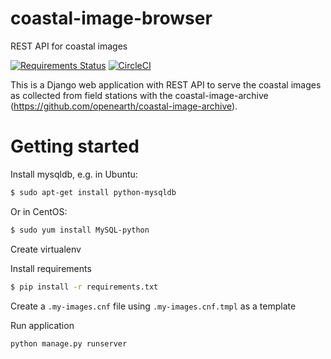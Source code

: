 # coastal-image-browser
REST API for coastal images

[![Requirements Status](https://requires.io/github/openearth/coastal-image-browser/requirements.svg?branch=master)](https://requires.io/github/openearth/coastal-image-browser/requirements/?branch=master)
[![CircleCI](https://circleci.com/gh/openearth/coastal-image-browser.svg?style=svg)](https://circleci.com/gh/openearth/coastal-image-browser)

This is a Django web application with REST API to serve the coastal images as collected from field stations with the coastal-image-archive (https://github.com/openearth/coastal-image-archive).

# Getting started

Install mysqldb, e.g. in Ubuntu:
```sh
$ sudo apt-get install python-mysqldb
```
Or in CentOS:
```sh
$ sudo yum install MySQL-python
```

Create virtualenv

Install requirements
```sh
$ pip install -r requirements.txt
```

Create a ```.my-images.cnf``` file using ```.my-images.cnf.tmpl``` as a template

Run application
```sh
python manage.py runserver
```
